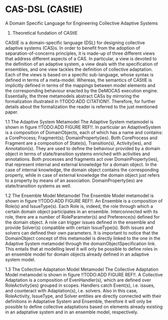 # CAS-DSL (CAStlE)
A Domain Specific Language for Engineering Collective Adaptive Systems

1. Theoretical fundation of CAStlE

CAStlE is a domain-specific language (DSL) for designing collective adaptive systems (CAS)s. In order to benefit from the adoption of separation-of-concerns principles, it is made-up of three different views that address different aspects of a CAS. In particular, a view is devoted to the definition of an adaptive system, a view deals with the specification of ensembles, and one view tackles the definition of collective adaptation. Each of the views is based on a specific sub-language, whose syntax is defined in terms of a meta-model. Whereas, the semantics of CAStlE is implicitly defined in terms of the mappings between model elements and the corresponding behaviour enacted by the DeMOCAS execution engine. Essentially, the three metamodels abstract CASs by mirroring the formalization illustrated in !!TODO:ADD CITATION!!. Therefore, for further details about the formalization the reader is referred to the just mentioned paper.  

1.1 The Adaptive System Metamodel
The Adaptive System metamodel is shown in figure !!TODO:ADD FIGURE REF!!. In particular an AdaptiveSystem is a composition of DomainObjects, each of which has a name and contains: a CoreProcess; Fragment(s); DomainProperty(ies). Both CoreProcess and Fragment are a composition of State(s), Transition(s), Activity(ies), and Annotation(s). They are used to define the behaviour provided by a domain object in terms of state/transition systems enriched with activities and annotations. Both processes and fragments act over DomainProperty(ies), that represent internal and external knowledge for a domain object. In the case of internal knowledge, the domain object contains the corresponding property, while in case of external knowledge the domain object just refers to a property by means of an association. DomainProperty(ies) are state/transition systems as well.

1.2 The Ensemble Model Metamodel
The Ensemble Model metamodel is shown in figure !!TODO:ADD FIGURE REF!!. An Ensemble is a composition of Role(s) and IssueType(s). Each Role is, indeed, the role through which a certain domain object participates in an ensemble. Interconnected with its role, there are a number of RoleParameter(s) and Preference(s) defined for the domain object. A role can trigger issues defined in the ensemble and provide Solver(s) compatible with certain IssueType(s). Both issues and solvers can defined their own parameters. It is important to notice that the DomainObject concept of this metamodel is directly linked to the one in the Adaptive System metamodel through the domainObjectSpecification link. This entails that at modelling level it will only be possible to define roles in an ensemble model for domain objects already defined in an adaptive system model.

1.3 The Collective Adaptation Model Metamodel
The Collective Adaptation Model metamodel is shown in figure !!TODO:ADD FIGURE REF!!. A Collective Adaptation is a composition of EvenHandler(s), which are defined over RoleActivity(ies) grouped in scopes. Handlers catch Event(s), i.e. issues, and counteract with Adaptation(s), i.e. solvers. Also in this case, RoleActivity, IssueType, and Solver entities are directly connected with their definitions in Adaptative System and Ensemble, therefore it will only be possible to define collective adaptations based on elements already existing in an adaptative system and in an ensemble model, respectively.
